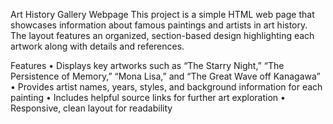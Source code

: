 Art History Gallery Webpage
This project is a simple HTML web page that showcases information about famous paintings and artists in art history.
The layout features an organized, section-based design highlighting each artwork along with details and references.

Features
    •	Displays key artworks such as “The Starry Night,” “The Persistence of Memory,” “Mona Lisa,” and “The Great Wave off Kanagawa”
	•	Provides artist names, years, styles, and background information for each painting
	•	Includes helpful source links for further art exploration
	•	Responsive, clean layout for readability

